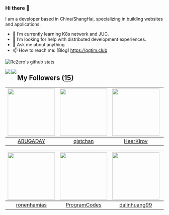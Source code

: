 ### Hi there 👋

  I am a developer based in China/ShangHai, specializing in building websites and applications.
  
  - 🌱 I’m currently learning K8s network and JUC.
  - 🤔 I’m looking for help with distributed development experiences.
  - 💬 Ask me about anything
  - 📫 How to reach me: [Blog] https://qqtim.club
  
  
  ![ReZero's github stats](https://github-readme-stats.vercel.app/api?username=rezeros&show_icons=true&title_color=fff&icon_color=79ff97&text_color=9f9f9f&bg_color=151515)
  
  
  <a href="https://github.com/rezeros/zerobox">
<img align="left" src="https://github-readme-stats.vercel.app/api/pin/?username=rezeros&repo=zerobox&title_color=fff&icon_color=79ff97&text_color=9f9f9f&bg_color=151515" />
  </a>
  <a href="https://github.com/rezeros/leetcode">
<img align="left" src="https://github-readme-stats.vercel.app/api/pin/?username=rezeros&repo=leetcode&title_color=fff&icon_color=79ff97&text_color=9f9f9f&bg_color=151515" />
  </a>
  
## My Followers ([15](https://github.com/ReZeroS?tab=followers))

| <img src="https://avatars1.githubusercontent.com/u/22606989?v=4" width="150" height="150" /> | <img src="https://avatars2.githubusercontent.com/u/11344747?v=4" width="150" height="150" /> | <img src="https://avatars2.githubusercontent.com/u/26834294?v=4" width="150" height="150" /> | <img src="https://avatars2.githubusercontent.com/u/28078734?v=4" width="150" height="150" /> |
| :------------------------------------------------------------------------------------------: | :------------------------------------------------------------------------------------------: | :------------------------------------------------------------------------------------------: | :------------------------------------------------------------------------------------------: |
|                            [ABUGADAY](https://github.com/ABUGADAY)                           |                            [qistchan](https://github.com/qistchan)                           |                           [HeerKirov](https://github.com/HeerKirov)                          |                            [nullbull](https://github.com/nullbull)                           |

| <img src="https://avatars0.githubusercontent.com/u/1706296?v=4" width="150" height="150" /> | <img src="https://avatars1.githubusercontent.com/u/40146766?v=4" width="150" height="150" /> | <img src="https://avatars2.githubusercontent.com/u/6508763?v=4" width="150" height="150" /> | <img src="https://avatars3.githubusercontent.com/u/34676280?v=4" width="150" height="150" /> |
| :-----------------------------------------------------------------------------------------: | :------------------------------------------------------------------------------------------: | :-----------------------------------------------------------------------------------------: | :------------------------------------------------------------------------------------------: |
|                        [ronenhamias](https://github.com/ronenhamias)                        |                        [ProgramCodes](https://github.com/ProgramCodes)                       |                       [dalinhuang99](https://github.com/dalinhuang99)                       |                      [IceSeaKingFire](https://github.com/IceSeaKingFire)                     |